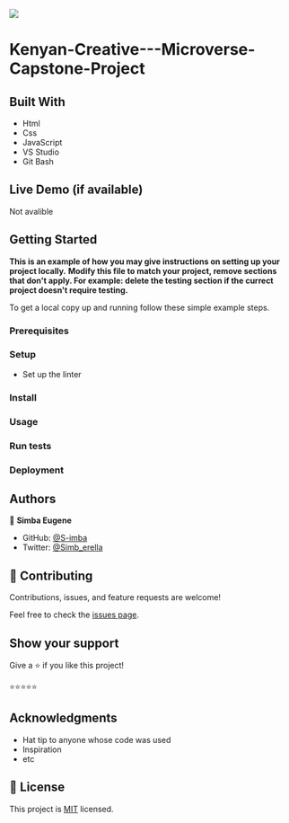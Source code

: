 ![](https://img.shields.io/badge/Microverse-blueviolet)

# Kenyan-Creative---Microverse-Capstone-Project 

## Built With 

- Html
- Css
- JavaScript
- VS Studio
- Git Bash

## Live Demo (if available)

Not avalible 


## Getting Started

**This is an example of how you may give instructions on setting up your project locally.**
**Modify this file to match your project, remove sections that don't apply. For example: delete the testing section if the currect project doesn't require testing.**


To get a local copy up and running follow these simple example steps.

### Prerequisites

### Setup
- Set up the linter
### Install

### Usage

### Run tests

### Deployment


## Authors

👤 **Simba Eugene**

- GitHub: [@S-imba](https://github.com/S-imba)
- Twitter: [@Simb_erella](https://twitter.com/Simb.erella)


## 🤝 Contributing

Contributions, issues, and feature requests are welcome!

Feel free to check the [issues page](../../issues/).

## Show your support

Give a ⭐️ if you like this project!

⭐️⭐️⭐️⭐️⭐️

## Acknowledgments

- Hat tip to anyone whose code was used
- Inspiration 
- etc

## 📝 License

This project is [MIT](./MIT.md) licensed.
